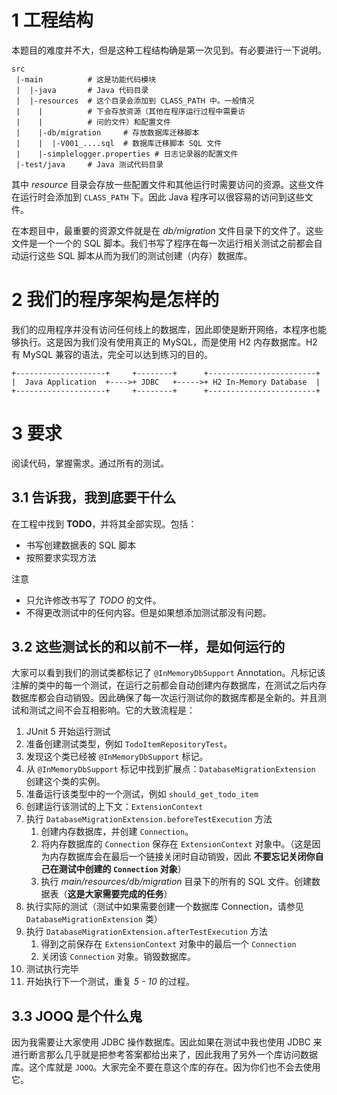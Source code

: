 # 1 工程结构

本题目的难度并不大，但是这种工程结构确是第一次见到。有必要进行一下说明。

```
src
 |-main          # 这是功能代码模块
 |  |-java       # Java 代码目录
 |  |-resources  # 这个目录会添加到 CLASS_PATH 中。一般情况
 |    |          # 下会存放资源（其他在程序运行过程中需要访
 |    |          # 问的文件）和配置文件
 |    |-db/migration     # 存放数据库迁移脚本
 |    |  |-V001_....sql  # 数据库迁移脚本 SQL 文件
 |    |-simplelogger.properties # 日志记录器的配置文件
 |-test/java     # Java 测试代码目录  
```

其中 *resource* 目录会存放一些配置文件和其他运行时需要访问的资源。这些文件在运行时会添加到 `CLASS_PATH` 下。因此 Java 程序可以很容易的访问到这些文件。

在本题目中，最重要的资源文件就是在 *db/migration* 文件目录下的文件了。这些文件是一个一个的 SQL 脚本。我们书写了程序在每一次运行相关测试之前都会自动运行这些 SQL 脚本从而为我们的测试创建（内存）数据库。

# 2 我们的程序架构是怎样的

我们的应用程序并没有访问任何线上的数据库，因此即使是断开网络，本程序也能够执行。这是因为我们没有使用真正的 MySQL，而是使用 H2 内存数据库。H2 有 MySQL 兼容的语法，完全可以达到练习的目的。

```
+--------------------+     +--------+      +------------------------+
|  Java Application  +---->+ JDBC   +----->+ H2 In-Memory Database  |
+--------------------+     +--------+      +------------------------+
```

# 3 要求

阅读代码，掌握需求。通过所有的测试。

## 3.1 告诉我，我到底要干什么

在工程中找到 **TODO**，并将其全部实现。包括：

* 书写创建数据表的 SQL 脚本
* 按照要求实现方法

注意

* 只允许修改书写了 *TODO* 的文件。
* 不得更改测试中的任何内容。但是如果想添加测试那没有问题。

## 3.2 这些测试长的和以前不一样，是如何运行的

大家可以看到我们的测试类都标记了 `@InMemoryDbSupport` Annotation。凡标记该注解的类中的每一个测试，在运行之前都会自动创建内存数据库，在测试之后内存数据库都会自动销毁。因此确保了每一次运行测试你的数据库都是全新的。并且测试和测试之间不会互相影响。它的大致流程是：

1. JUnit 5 开始运行测试
1. 准备创建测试类型，例如 `TodoItemRepositoryTest`。
1. 发现这个类已经被 `@InMemoryDbSupport` 标记。
1. 从 `@InMemoryDbSupport` 标记中找到扩展点：`DatabaseMigrationExtension` 创建这个类的实例。
1. 准备运行该类型中的一个测试，例如 `should_get_todo_item`
1. 创建运行该测试的上下文：`ExtensionContext`
1. 执行 `DatabaseMigrationExtension.beforeTestExecution` 方法
    1. 创建内存数据库，并创建 `Connection`。
    1. 将内存数据库的 `Connection` 保存在 `ExtensionContext` 对象中。（这是因为内存数据库会在最后一个链接关闭时自动销毁，因此 **不要忘记关闭你自己在测试中创建的 `Connection` 对象**）
    1. 执行 *main/resources/db/migration* 目录下的所有的 SQL 文件。创建数据表（**这是大家需要完成的任务**）
1. 执行实际的测试（测试中如果需要创建一个数据库 Connection，请参见 `DatabaseMigrationExtension` 类）
1. 执行 `DatabaseMigrationExtension.afterTestExecution` 方法
    1. 得到之前保存在 `ExtensionContext` 对象中的最后一个 `Connection`
    1. 关闭该 `Connection` 对象。销毁数据库。
1. 测试执行完毕
1. 开始执行下一个测试，重复 *5 - 10* 的过程。

## 3.3 JOOQ 是个什么鬼

因为我需要让大家使用 JDBC 操作数据库。因此如果在测试中我也使用 JDBC 来进行断言那么几乎就是把参考答案都给出来了，因此我用了另外一个库访问数据库。这个库就是 `JOOQ`。大家完全不要在意这个库的存在。因为你们也不会去使用它。
